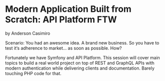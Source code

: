 # Modern Application Built from Scratch: API Platform FTW

by Anderson Casimiro

Scenario: You had an awesome idea. A brand new business. So you have to test it‘s adherence to market… as soon as possible. How?

Fortunately we have Symfony and API Platform. This session will cover main topics to build a real world project on top of REST and GraphQL APIs with modern authentication while delivering clients and documentation. Barely touching PHP code for that.